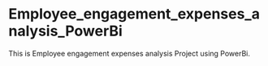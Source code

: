 # Employee_engagement_expenses_analysis_PowerBi
This is Employee engagement expenses analysis Project using PowerBi.
